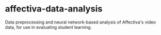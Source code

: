 # affectiva-data-analysis
Data preprocessing and neural network-based analysis of Affectiva's video data, for use in evaluating student learning.
